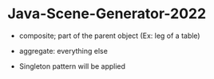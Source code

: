 # Java-Scene-Generator-2022

- composite; part of the parent object (Ex: leg of a table)
- aggregate: everything else

- Singleton pattern will be applied